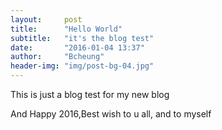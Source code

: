 ```yaml
---
layout:     post
title:      "Hello World"
subtitle:   "it's the blog test"
date:       "2016-01-04 13:37"
author:     "Bcheung"
header-img: "img/post-bg-04.jpg"
---
```


<p>This is just a blog test for my new blog</p>

<p>And Happy 2016,Best wish to u all, and to myself </p>
